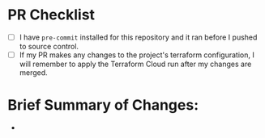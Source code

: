 # PR Checklist

- [ ] I have `pre-commit` installed for this repository and it ran before I pushed to source control.
- [ ] If my PR makes any changes to the project's terraform configuration, I will remember to apply the Terraform Cloud run after my changes are merged.

# Brief Summary of Changes:

-
